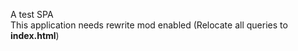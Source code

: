 A test SPA <br>
This application needs rewrite mod enabled (Relocate all queries to <b>index.html</b>)